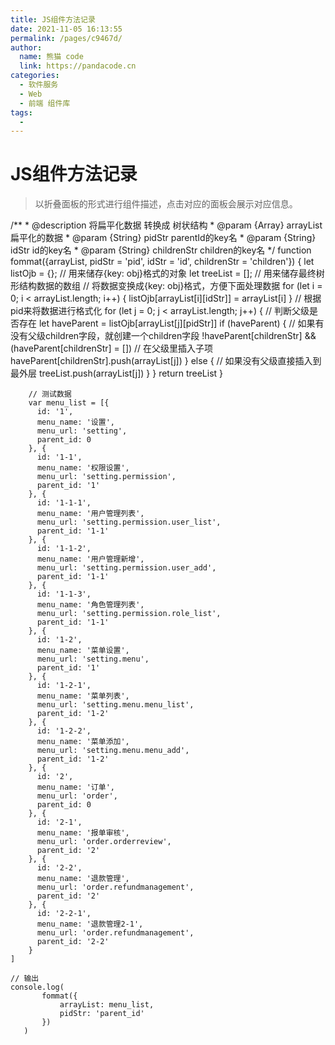 ```yaml
---
title: JS组件方法记录
date: 2021-11-05 16:13:55
permalink: /pages/c9467d/
author: 
  name: 熊猫 code
  link: https://pandacode.cn
categories: 
  - 软件服务
  - Web
  - 前端 组件库
tags: 
  - 
---
```


# JS组件方法记录

> 以折叠面板的形式进行组件描述，点击对应的面板会展示对应信息。


<el-collapse accordion>
  <el-collapse-item title="扁平化数据解构转化成树形结构" name="1">
    /**
        * @description 将扁平化数据 转换成 树状结构
        * @param {Array} arrayList 扁平化的数据
        * @param {String} pidStr parentId的key名
        * @param {String} idStr id的key名
        * @param {String} childrenStr children的key名
        */
       function fommat({arrayList, pidStr = 'pid', idStr = 'id', childrenStr = 'children'}) {
           let listOjb = {}; // 用来储存{key: obj}格式的对象
           let treeList = []; // 用来储存最终树形结构数据的数组
           // 将数据变换成{key: obj}格式，方便下面处理数据
           for (let i = 0; i < arrayList.length; i++) {
               listOjb[arrayList[i][idStr]] = arrayList[i]
           }
           // 根据pid来将数据进行格式化
           for (let j = 0; j < arrayList.length; j++) {
               // 判断父级是否存在
               let haveParent = listOjb[arrayList[j][pidStr]] 
               if (haveParent) {
                   // 如果有没有父级children字段，就创建一个children字段
                   !haveParent[childrenStr] && (haveParent[childrenStr] = [])
                   // 在父级里插入子项
                   haveParent[childrenStr].push(arrayList[j])
               } else {
                   // 如果没有父级直接插入到最外层
                   treeList.push(arrayList[j])
               }
           }
           return treeList
       }
            

        // 测试数据
        var menu_list = [{
          id: '1',
          menu_name: '设置',
          menu_url: 'setting',
          parent_id: 0
        }, {
          id: '1-1',
          menu_name: '权限设置',
          menu_url: 'setting.permission',
          parent_id: '1'
        }, {
          id: '1-1-1',
          menu_name: '用户管理列表',
          menu_url: 'setting.permission.user_list',
          parent_id: '1-1'
        }, {
          id: '1-1-2',
          menu_name: '用户管理新增',
          menu_url: 'setting.permission.user_add',
          parent_id: '1-1'
        }, {
          id: '1-1-3',
          menu_name: '角色管理列表',
          menu_url: 'setting.permission.role_list',
          parent_id: '1-1'
        }, {
          id: '1-2',
          menu_name: '菜单设置',
          menu_url: 'setting.menu',
          parent_id: '1'
        }, {
          id: '1-2-1',
          menu_name: '菜单列表',
          menu_url: 'setting.menu.menu_list',
          parent_id: '1-2'
        }, {
          id: '1-2-2',
          menu_name: '菜单添加',
          menu_url: 'setting.menu.menu_add',
          parent_id: '1-2'
        }, {
          id: '2',
          menu_name: '订单',
          menu_url: 'order',
          parent_id: 0
        }, {
          id: '2-1',
          menu_name: '报单审核',
          menu_url: 'order.orderreview',
          parent_id: '2'
        }, {
          id: '2-2',
          menu_name: '退款管理',
          menu_url: 'order.refundmanagement',
          parent_id: '2'
        }, {
          id: '2-2-1',
          menu_name: '退款管理2-1',
          menu_url: 'order.refundmanagement',
          parent_id: '2-2'
        }
    ]
    
    // 输出
    console.log(
           fommat({
               arrayList: menu_list,
               pidStr: 'parent_id'
           })
       )

  </el-collapse-item>
</el-collapse>
